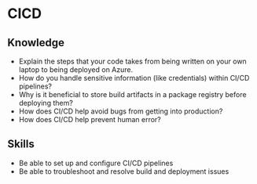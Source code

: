 # CICD

## Knowledge

* Explain the steps that your code takes from being written on your own laptop to being deployed on Azure.
* How do you handle sensitive information (like credentials) within CI/CD pipelines?
* Why is it beneficial to store build artifacts in a package registry before deploying them?
* How does CI/CD help avoid bugs from getting into production?
* How does CI/CD help prevent human error?

## Skills

* Be able to set up and configure CI/CD pipelines
* Be able to troubleshoot and resolve build and deployment issues

